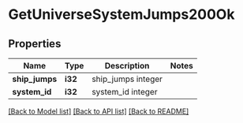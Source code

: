 # GetUniverseSystemJumps200Ok

## Properties

Name | Type | Description | Notes
------------ | ------------- | ------------- | -------------
**ship_jumps** | **i32** | ship_jumps integer | 
**system_id** | **i32** | system_id integer | 

[[Back to Model list]](../README.md#documentation-for-models) [[Back to API list]](../README.md#documentation-for-api-endpoints) [[Back to README]](../README.md)


